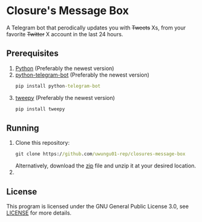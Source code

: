 # Closure's Message Box
A Telegram bot that perodically updates you with ~~Tweets~~ Xs, from your favorite ~~Twitter~~ X account in the last 24 hours.

## Prerequisites
1. [Python](https://www.python.org/downloads/) (Preferably the newest version)
2. [python-telegram-bot](https://pypi.org/project/python-telegram-bot/) (Preferably the newest version)
   ```bat
   pip install python-telegram-bot
   ```
3. [tweepy](https://pypi.org/project/tweepy/) (Preferably the newest version)
   ```bat
   pip install tweepy
   ```

## Running
1. Clone this repository:
   ```bat
   git clone https://github.com/uwungu01-rep/closures-message-box
   ```
   Alternatively, download the [zip](https://github.com/uwungu01-rep/closures-message-box/archive/refs/heads/main.zip) file and unzip it at your desired location.
2. 

## License
This program is licensed under the GNU General Public License 3.0, see [LICENSE](LICENSE) for more details.
